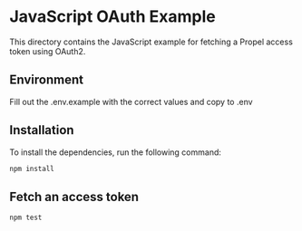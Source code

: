 # JavaScript OAuth Example

This directory contains the JavaScript example for fetching a Propel access token using OAuth2.

## Environment
Fill out the .env.example with the correct values and copy to .env

## Installation

To install the dependencies, run the following command:

```bash
npm install
```

## Fetch an access token

```bash
npm test
```
